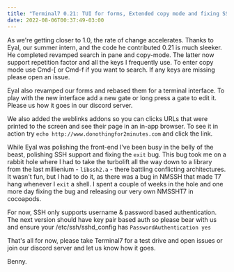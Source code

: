 ```yaml
---
title: "Terminal7 0.21: TUI for forms, Extended copy mode and fixing SSH"
date: 2022-08-06T00:37:49-03:00
---
```


As we're getting closer to 1.0, the rate of change accelerates.
Thanks to Eyal, our summer intern, and the code he contributed 
0.21 is much sleeker. He completed revamped search in pane and copy-mode.
The latter now support repetition factor and all the keys I frequently use.
To enter copy mode use Cmd-[ or Cmd-f if you want to search.
If any keys are missing please open an issue.

Eyal also revamped our forms and rebased them for a terminal interface.
To play with the new interface add a new gate or long press a gate to edit it.
Please us how it goes in our discord server.

We also added the weblinks addons so you can clicks URLs that were printed to
the screen and see their page in an in-app browser.
To see it in action try `echo http://www.donothingfor2minutes.com` and click
the link.

While Eyal was polishing the front-end I've been busy in the belly of the beast,
polishing SSH support and fixing the `exit` bug.
This bug took me on a rabbit hole where I had to take the turbolift all 
the way down to
a library from the last millienium - `libssh2.a` - there battling conflicting
architectures. It wasn't fun, but I had to do it, as there was a bug in NMSSH
that made T7 hang whenever I `exit` a shell. I spent a couple of weeks in the
hole and one more day fixing the bug and releasing our very own NMSSHT7 in
cocoapods.

For now, SSH only supports username & password based authentication.
The next version should have key pair based auth so please bear with us
and ensure your /etc/ssh/sshd_config has `PasswordAuthentication yes`

That's all for now, please take Terminal7 for a test drive and open issues or
join our discord server and let us know how it goes.

Benny.

